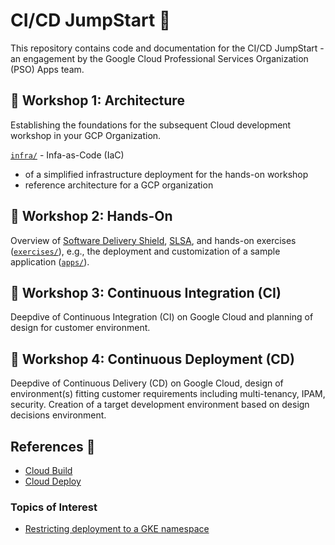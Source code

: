 # CI/CD JumpStart 🏁

This repository contains code and documentation for the CI/CD JumpStart - an engagement by the Google Cloud Professional Services Organization (PSO) Apps team.

## 📅 Workshop 1: Architecture

Establishing the foundations for the subsequent Cloud development workshop in your GCP Organization.

[`infra/`](infra/) - Infa-as-Code (IaC)
- of a simplified infrastructure deployment for the hands-on workshop
- reference architecture for a GCP organization

## 📅 Workshop 2: Hands-On

Overview of [Software Delivery Shield](https://cloud.google.com/software-supply-chain-security/docs/sds/overview),
[SLSA](https://slsa.dev/), and
hands-on exercises ([`exercises/`](exercises/)), e.g.,
the deployment and customization of a sample application ([`apps/`](apps/)).

## 📅 Workshop 3: Continuous Integration (CI)

Deepdive of Continuous Integration (CI) on Google Cloud and planning of design for customer environment.

## 📅 Workshop 4: Continuous Deployment (CD)

Deepdive of Continuous Delivery (CD) on Google Cloud, design of environment(s) fitting customer requirements including multi-tenancy, IPAM, security.
Creation of a target development environment based on design decisions environment.

## References 🔗

- [Cloud Build](https://cloud.google.com/build)
- [Cloud Deploy](https://cloud.google.com/deploy)

### Topics of Interest

- [Restricting deployment to a GKE namespace](https://cloud.google.com/deploy/docs/securing/sa-by-namespace)
